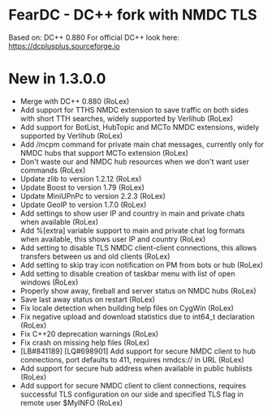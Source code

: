 # FearDC - DC++ fork with NMDC TLS
Based on: DC++ 0.880
For official DC++ look here: https://dcplusplus.sourceforge.io

# New in 1.3.0.0
* Merge with DC++ 0.880 (RoLex)
* Add support for TTHS NMDC extension to save traffic on both sides with short TTH searches, widely supported by Verlihub (RoLex)
* Add support for BotList, HubTopic and MCTo NMDC extensions, widely supported by Verlihub (RoLex)
* Add /mcpm command for private main chat messages, currently only for NMDC hubs that support MCTo extension (RoLex)
* Don't waste our and NMDC hub resources when we don't want user commands (RoLex)
* Update zlib to version 1.2.12 (RoLex)
* Update Boost to version 1.79 (RoLex)
* Update MiniUPnPc to version 2.2.3 (RoLex)
* Update GeoIP to version 1.7.0 (RoLex)
* Add settings to show user IP and country in main and private chats when available (RoLex)
* Add %[extra] variable support to main and private chat log formats when available, this shows user IP and country (RoLex)
* Add setting to disable TLS NMDC client-client connections, this allows transfers between us and old clients (RoLex)
* Add setting to skip tray icon notification on PM from bots or hub (RoLex)
* Add setting to disable creation of taskbar menu with list of open windows (RoLex)
* Properly show away, fireball and server status on NMDC hubs (RoLex)
* Save last away status on restart (RoLex)
* Fix locale detection when building help files on CygWin (RoLex)
* Fix negative upload and download statistics due to int64_t declaration (RoLex)
* Fix C++20 deprecation warnings (RoLex)
* Fix crash on missing help files (RoLex)
* [LB#841189] [LQ#698901] Add support for secure NMDC client to hub connections, port defaults to 411, requires nmdcs:// in URL (RoLex)
* Add support for secure hub address when available in public hublists (RoLex)
* Add support for secure NMDC client to client connections, requires successful TLS configuration on our side and specified TLS flag in remote user $MyINFO (RoLex)
